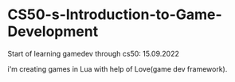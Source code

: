 # CS50-s-Introduction-to-Game-Development
Start of learning gamedev through cs50: 15.09.2022

i'm creating games in Lua with help of Love(game dev framework).
